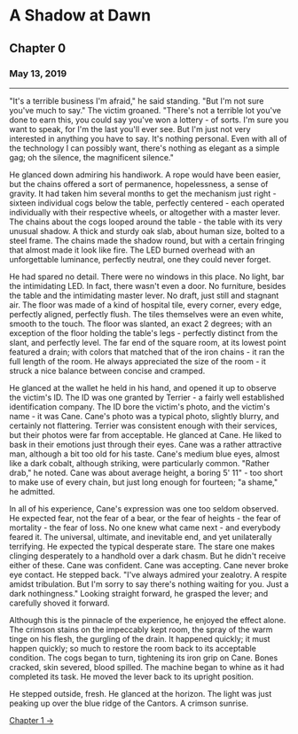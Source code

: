 # A Shadow at Dawn

## Chapter 0

### May 13, 2019

------

"It's a terrible business I'm afraid," he said standing. "But I'm not sure you've much to say." The victim groaned. "There's not a terrible lot you've done to earn this, you could say you've won a lottery - of sorts. I'm sure you want to speak, for I'm the last you'll ever see. But I'm just not very interested in anything you have to say. It's nothing personal. Even with all of the technology I can possibly want, there's nothing as elegant as a simple gag; oh the silence, the magnificent silence."

He glanced down admiring his handiwork. A rope would have been easier, but the chains offered a sort of permanence, hopelessness, a sense of gravity. It had taken him several months to get the mechanism just right - sixteen individual cogs below the table, perfectly centered - each operated individually with their respective wheels, or altogether with a master lever. The chains about the cogs looped around the table - the table with its very unusual shadow. A thick and sturdy oak slab, about human size, bolted to a steel frame. The chains made the shadow round, but with a certain fringing that almost made it look like fire. The LED burned overhead with an unforgettable luminance, perfectly neutral, one they could never forget.

He had spared no detail. There were no windows in this place. No light, bar the intimidating LED. In fact, there wasn't even a door. No furniture, besides the table and the intimidating master lever. No draft, just still and stagnant air. The floor was made of a kind of hospital tile, every corner, every edge, perfectly aligned, perfectly flush. The tiles themselves were an even white, smooth to the touch. The floor was slanted, an exact 2 degrees; with an exception of the floor holding the table's legs - perfectly distinct from the slant, and perfectly level. The far end of the square room, at its lowest point featured a drain; with colors that matched that of the iron chains - it ran the full length of the room. He always appreciated the size of the room - it struck a nice balance between concise and cramped.

He glanced at the wallet he held in his hand, and opened it up to observe the victim's ID. The ID was one granted by Terrier - a fairly well established identification company. The ID bore the victim's photo, and the victim's name - it was Cane. Cane's photo was a typical photo, slightly blurry, and certainly not flattering. Terrier was consistent enough with their services, but their photos were far from acceptable. He glanced at Cane. He liked to bask in their emotions just through their eyes. Cane was a rather attractive man, although a bit too old for his taste. Cane's medium blue eyes, almost like a dark cobalt, although striking, were particularly common. "Rather drab," he noted. Cane was about average height, a boring 5' 11" - too short to make use of every chain, but just long enough for fourteen; "a shame," he admitted.

In all of his experience, Cane's expression was one too seldom observed. He expected fear, not the fear of a bear, or the fear of heights - the fear of mortality - the fear of loss. No one knew what came next - and everybody feared it. The universal, ultimate, and inevitable end, and yet unilaterally terrifying. He expected the typical desperate stare. The stare one makes clinging desperately to a handhold over a dark chasm. But he didn't receive either of these. Cane was confident. Cane was accepting. Cane never broke eye contact. He stepped back. "I've always admired your zealotry. A respite amidst tribulation. But I'm sorry to say there's nothing waiting for you. Just a dark nothingness." Looking straight forward, he grasped the lever; and carefully shoved it forward.

Although this is the pinnacle of the experience, he enjoyed the effect alone. The crimson stains on the impeccably kept room, the spray of the warm tinge on his flesh, the gurgling of the drain. It happened quickly; it must happen quickly; so much to restore the room back to its acceptable condition. The cogs began to turn, tightening its iron grip on Cane. Bones cracked, skin severed, blood spilled. The machine began to whine as it had completed its task. He moved the lever back to its upright position.

He stepped outside, fresh. He glanced at the horizon. The light was just peaking up over the blue ridge of the Cantors. A crimson sunrise.

[Chapter 1 &rarr;](/posts/duncan-strauss-chapter-1)
